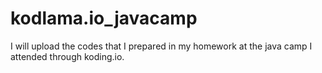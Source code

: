 # kodlama.io_javacamp
I will upload the codes that I prepared in my homework at the java camp I attended through koding.io.
